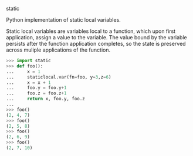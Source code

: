 static

Python implementation of static local variables.

Static local variables are variables local to a function, which upon
first application, assign a value to the variable.  The value bound
by the variable persists after the function application completes,
so the state is preserved across muliple applications of the function.


```python
>>> import static
>>> def foo():
...     x = 1
...     staticlocal.var(fn=foo, y=3,z=6)
...     x = x + 1
...     foo.y = foo.y+1
...     foo.z = foo.z+1
...     return x, foo.y, foo.z
...
>>> foo()
(2, 4, 7)
>>> foo()
(2, 5, 8)
>>> foo()
(2, 6, 9)
>>> foo()
(2, 7, 10)
```
